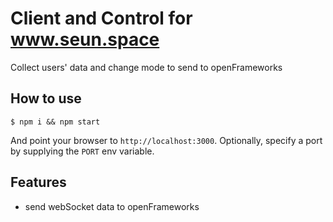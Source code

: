 
# Client and Control for www.seun.space

Collect users' data and change mode to send to openFrameworks

## How to use

```
$ npm i && npm start
```

And point your browser to `http://localhost:3000`. Optionally, specify
a port by supplying the `PORT` env variable.

## Features

- send webSocket data to openFrameworks
